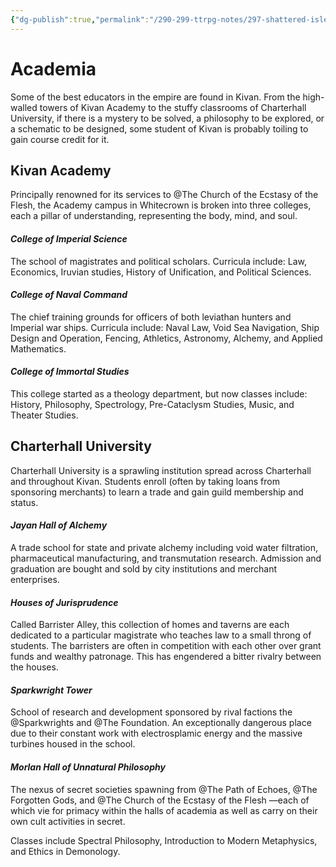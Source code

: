 ```yaml
---
{"dg-publish":true,"permalink":"/290-299-ttrpg-notes/297-shattered-isles/20-kivan/academia/academia/"}
---
```



# Academia

Some of the best educators in the empire are found in Kivan. From the high- walled towers of Kivan Academy to the stuffy classrooms of Charterhall University, if there is a mystery to be solved, a philosophy to be explored, or a schematic to be designed, some student of Kivan is probably toiling to gain course credit for it.

## Kivan Academy

Principally renowned for its services to @The Church of the Ecstasy of the Flesh, the Academy campus in Whitecrown is broken into three colleges, each a pillar of understanding, representing the body, mind, and soul.

#### _**College of Imperial Science**_

The school of magistrates and political scholars. Curricula include: Law, Economics, Iruvian studies, History of Unification, and Political Sciences.

#### _**College of Naval Command**_

The chief training grounds for officers of both leviathan hunters and Imperial war ships. Curricula include: Naval Law, Void Sea Navigation, Ship Design and Operation, Fencing, Athletics, Astronomy, Alchemy, and Applied Mathematics.

#### _**College of Immortal Studies**_

This college started as a theology department, but now classes include: History, Philosophy, Spectrology, Pre-Cataclysm Studies, Music, and Theater Studies.

## Charterhall University

Charterhall University is a sprawling institution spread across Charterhall and throughout Kivan. Students enroll (often by taking loans from sponsoring merchants) to learn a trade and gain guild membership and status.

#### _**Jayan Hall of Alchemy**_

A trade school for state and private alchemy including void water filtration, pharmaceutical manufacturing, and transmutation research. Admission and graduation are bought and sold by city institutions and merchant enterprises.

#### _**Houses of Jurisprudence**_

Called Barrister Alley, this collection of homes and taverns are each dedicated to a particular magistrate who teaches law to a small throng of students. The barristers are often in competition with each other over grant funds and wealthy patronage. This has engendered a bitter rivalry between the houses.

#### _**Sparkwright Tower**_

School of research and development sponsored by rival factions the @Sparkwrights and @The Foundation. An exceptionally dangerous place due to their constant work with electrosplamic energy and the massive turbines housed in the school.

#### _**Morlan Hall of Unnatural Philosophy**_

The nexus of secret societies spawning from @The Path of Echoes, @The Forgotten Gods, and @The Church of the Ecstasy of the Flesh —each of which vie for primacy within the halls of academia as well as carry on their own cult activities in secret. 

Classes include Spectral Philosophy, Introduction to Modern Metaphysics, and Ethics in Demonology.